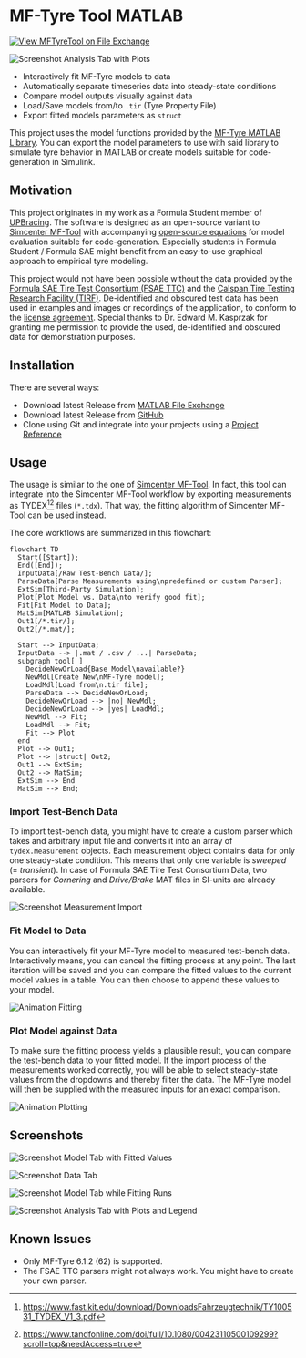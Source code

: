 # MF-Tyre Tool MATLAB

[![View MFTyreTool on File Exchange](https://www.mathworks.com/matlabcentral/images/matlab-file-exchange.svg)](https://de.mathworks.com/matlabcentral/fileexchange/111375-mftyretool)

![Screenshot Analysis Tab with Plots](/doc/img/MFTyreTool_Screenshot_Plot.png)

- Interactively fit MF-Tyre models to data
- Automatically separate timeseries data into steady-state conditions
- Compare model outputs visually against data
- Load/Save models from/to `.tir` (Tyre Property File)
- Export fitted models parameters as `struct`

This project uses the model functions provided by the
[MF-Tyre MATLAB Library](https://github.com/teasit/mftyre-matlab-library).
You can export the model parameters to use with said library to simulate tyre behavior in
MATLAB or create models suitable for code-generation in Simulink.

## Motivation

This project originates in my work as a Formula Student member of
[UPBracing](https://formulastudent.uni-paderborn.de/).
The software is designed as an open-source variant to
[Simcenter MF-Tool](https://www.plm.automation.siemens.com/global/en/products/simulation-test/tire-simulation-testing.html)
with accompanying
[open-source equations](https://github.com/teasit/mftyre-matlab-library)
for model evaluation suitable for code-generation.
Especially students in Formula Student / Formula SAE might benefit from an easy-to-use
graphical approach to empirical tyre modeling.

This project would not have been possible without the data provided by the
[Formula SAE Tire Test Consortium (FSAE TTC)](https://www.millikenresearch.com/fsaettc.html)
and the
[Calspan Tire Testing Research Facility (TIRF)](https://calspan.com/automotive/fsae-ttc).
De-identified and obscured test data has been used in examples and images or recordings
of the application, to conform to the
[license agreement](https://www.millikenresearch.com/FSAE_TTC_agreement.pdf).
Special thanks to Dr. Edward M. Kasprzak for granting me permission to provide the used,
de-identified and obscured data for demonstration purposes.

## Installation

There are several ways:

- Download latest Release from [MATLAB File Exchange](https://de.mathworks.com/matlabcentral/fileexchange/111375-mftyretool)
- Download latest Release from [GitHub](https://github.com/teasit/mftyre-matlab-tool/releases)
- Clone using Git and integrate into your projects using a [Project Reference](https://de.mathworks.com/help/simulink/ug/add-or-remove-a-reference-to-another-project.html)

## Usage

The usage is similar to the one of
[Simcenter MF-Tool](https://www.plm.automation.siemens.com/global/en/products/simulation-test/tire-simulation-testing.html).
In fact, this tool can integrate into the Simcenter MF-Tool workflow by exporting measurements
as TYDEX[^TYDEX-KIT][^Paper-TNO] files (`*.tdx`).
That way, the fitting algorithm of Simcenter MF-Tool can be used instead.

The core workflows are summarized in this flowchart:

```mermaid
flowchart TD
  Start([Start]);
  End([End]);
  InputData[/Raw Test-Bench Data/];
  ParseData[Parse Measurements using\npredefined or custom Parser];
  ExtSim[Third-Party Simulation];
  Plot[Plot Model vs. Data\nto verify good fit];
  Fit[Fit Model to Data];
  MatSim[MATLAB Simulation];
  Out1[/*.tir/];
  Out2[/*.mat/];

  Start --> InputData;
  InputData --> |.mat / .csv / ...| ParseData;
  subgraph tool[ ]
    DecideNewOrLoad{Base Model\navailable?}
    NewMdl[Create New\nMF-Tyre model];
    LoadMdl[Load from\n.tir file];
    ParseData --> DecideNewOrLoad;
    DecideNewOrLoad --> |no| NewMdl;
    DecideNewOrLoad --> |yes| LoadMdl;
    NewMdl --> Fit;
    LoadMdl --> Fit;
    Fit --> Plot
  end
  Plot --> Out1;
  Plot --> |struct| Out2;
  Out1 --> ExtSim;
  Out2 --> MatSim;
  ExtSim --> End
  MatSim --> End;
```

[^TYDEX-KIT]: https://www.fast.kit.edu/download/DownloadsFahrzeugtechnik/TY100531_TYDEX_V1_3.pdf
[^Paper-TNO]: https://www.tandfonline.com/doi/full/10.1080/00423110500109299?scroll=top&needAccess=true

### Import Test-Bench Data

To import test-bench data, you might have to create a custom parser which takes and
arbitrary input file and converts it into an array of `tydex.Measurement` objects. Each
measurement object contains data for only one steady-state condition. This means that only
one variable is *sweeped* (= *transient*). In case of Formula SAE Tire Test Consortium Data,
two parsers for *Cornering* and *Drive/Brake* MAT files in SI-units are already available.

![Screenshot Measurement Import](doc/img/MFTyreTool_Screenshot_DataImport.png)

### Fit Model to Data

You can interactively fit your MF-Tyre model to measured test-bench data.
Interactively means, you can cancel the fitting process at any point. The last iteration
will be saved and you can compare the fitted values to the current model values in a
table. You can then choose to append these values to your model.

![Animation Fitting](doc/img/MFTyreTool_Animation_Fitting.gif)

### Plot Model against Data

To make sure the fitting process yields a plausible result, you can compare the test-bench
data to your fitted model. If the import process of the measurements worked correctly,
you will be able to select steady-state values from the dropdowns and thereby filter the
data. The MF-Tyre model will then be supplied with the measured inputs for an exact
comparison.

![Animation Plotting](doc/img/MFTyreTool_Animation_Plotting.gif)

## Screenshots

![Screenshot Model Tab with Fitted Values](/doc/img/MFTyreTool_Screenshot_ModelTabFitted.png)

![Screenshot Data Tab](/doc/img/MFTyreTool_Screenshot_DataTab.png)

![Screenshot Model Tab while Fitting Runs](/doc/img/MFTyreTool_Screenshot_Fitting.png)

![Screenshot Analysis Tab with Plots and Legend](/doc/img/MFTyreTool_Screenshot_PlotWithLegend.png)

## Known Issues

- Only MF-Tyre 6.1.2 (62) is supported.
- The FSAE TTC parsers might not always work. You might have to create your own parser.

